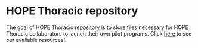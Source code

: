 
<!-- README.md is generated from README.Rmd. Please edit that file -->

# HOPE Thoracic repository

<!-- badges: start -->

<!-- badges: end -->

The goal of HOPE Thoracic repository is to store files necessary for
HOPE Thoracic collaborators to launch their own pilot programs. Click
[here](https://hope-thoracic.github.io/HOPE-Thoracic-repository/index.html)
to see our available resources!
